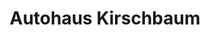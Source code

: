 ---
title: "Autohaus Kirschbaum"
url: /linkenheim-hochstetten/autohaus-kirschbaum/
shop: Autohaus
---